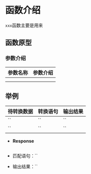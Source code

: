 # 函数介绍

`xxx`函数主要是用来

## 函数原型



### 参数介绍

| 参数名称 | 参数介绍 |
|------|------|
|      |      |
|      |      |

## 举例

| 待转换数据 | 转换语句 | 输出结果 |
|-------|------|------|
| ``    | ``   | ``   |
| ``    | ``   | ``   |

- **Response**

  ```HTTP

  ```
- 匹配语句：``
- 输出结果：``
